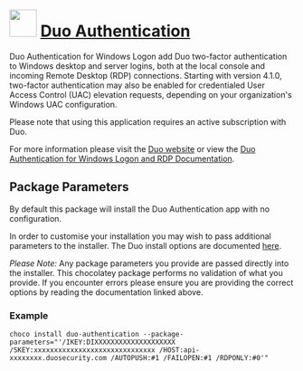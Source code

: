 # <img src="https://rawcdn.githack.com/dave-pollock/chocolatey-packages/22346845c9de735f305b768a0e9481e19687226a/duo-authentication/icon.png" width="48" height="48"/> [Duo Authentication](https://chocolatey.org/packages/duo-authentication)

Duo Authentication for Windows Logon add Duo two-factor authentication to Windows desktop and server logins, both at the local console and incoming Remote Desktop (RDP) connections. Starting with version 4.1.0, two-factor authentication may also be enabled for credentialed User Access Control (UAC) elevation requests, depending on your organization's Windows UAC configuration.

Please note that using this application requires an active subscription with Duo.

For more information please visit the [Duo website](https://duo.com) or view the [Duo Authentication for Windows Logon and RDP Documentation](https://duo.com/docs/rdp).

## Package Parameters
By default this package will install the Duo Authentication app with no configuration. 

In order to customise your installation you may wish to pass additional parameters to the installer. The Duo install options are documented [here](https://help.duo.com/s/article/1090?language=en_US).

*Please Note:* Any package parameters you provide are passed directly into the installer. This chocolatey package performs no validation of what you provide. If you encounter errors please ensure you are providing the correct options by reading the documentation linked above.

### Example
`choco install duo-authentication --package-parameters="'/IKEY:DIXXXXXXXXXXXXXXXXXXXX /SKEY:xxxxxxxxxxxxxxxxxxxxxxxxxxxxxx /HOST:api-xxxxxxxx.duosecurity.com /AUTOPUSH:#1 /FAILOPEN:#1 /RDPONLY:#0'"`
